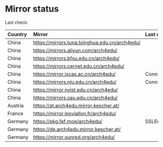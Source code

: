 <script src="./time.js"></script>
# Mirror status
Last check: <script type="text/javascript">localize(1703340898.4259067);</script>

|Country|Mirror|Last update|
|:------|:-----|:----------|
|China|https://mirrors.tuna.tsinghua.edu.cn/arch4edu/|<script type="text/javascript">localize(1703313176);</script>|
|China|https://mirrors.aliyun.com/arch4edu/|<script type="text/javascript">localize(1703313176);</script>|
|China|https://mirrors.bfsu.edu.cn/arch4edu/|<script type="text/javascript">localize(1703313176);</script>|
|China|https://mirrors.cernet.edu.cn/arch4edu/|<script type="text/javascript">localize(1703313176);</script>|
|China|https://mirror.iscas.ac.cn/arch4edu/|ConnectTimeout|
|China|https://mirrors.nju.edu.cn/arch4edu/|ConnectTimeout|
|China|https://mirror.nyist.edu.cn/arch4edu/|<script type="text/javascript">localize(1703313176);</script>|
|China|https://mirrors.sau.edu.cn/arch4edu/|<script type="text/javascript">localize(1703313176);</script>|
|Austria|https://at.arch4edu.mirror.kescher.at/|<script type="text/javascript">localize(1703313176);</script>|
|France|https://mirror.lesviallon.fr/arch4edu/|<script type="text/javascript">localize(1703313176);</script>|
|Germany|https://pkg.fef.moe/arch4edu/|SSLError|
|Germany|https://de.arch4edu.mirror.kescher.at/|<script type="text/javascript">localize(1703313176);</script>|
|Germany|https://mirror.sunred.org/arch4edu/|<script type="text/javascript">localize(1703313176);</script>|

<script src="./tablefilter/tablefilter.js"></script>
<script src="./table.js"></script>